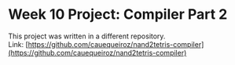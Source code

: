 # Week 10 Project: Compiler Part 2

This project was written in a different repository.  
Link: [https://github.com/cauequeiroz/nand2tetris-compiler](https://github.com/cauequeiroz/nand2tetris-compiler)